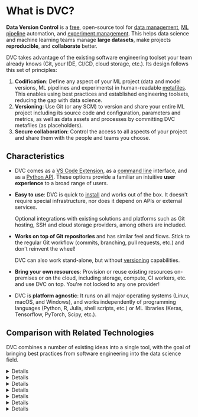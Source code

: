 # What is DVC?

<!--
## What is DVC?
-->

**Data Version Control** is a [free], open-source tool for [data management],
[ML pipeline][ml pipelines] automation, and [experiment management]. This helps
data science and machine learning teams manage **large datasets**, make projects
**reproducible**, and **collaborate** better.

DVC takes advantage of the existing software engineering toolset your team
already knows (Git, your IDE, CI/CD, cloud storage, etc.). Its design follows
this set of principles:

1. **Codification**: Define any aspect of your ML project (data and model
   versions, ML pipelines and experiments) in human-readable [metafiles]. This
   enables using best practices and established engineering toolsets, reducing
   the gap with data science.
1. **Versioning**: Use Git (or any SCM) to version and share your entire ML
   project including its source code and configuration, parameters and metrics,
   as well as data assets and processes by committing DVC metafiles (as
   placeholders).
1. **Secure collaboration**: Control the access to all aspects of your project
   and share them with the people and teams you choose.

[data management]: /doc/user-guide/data-management
[manage data]: /doc/user-guide/data-management
[ml pipelines]: /doc/user-guide/pipelines
[experiment management]: /doc/user-guide/experiment-management
[metafiles]: /doc/user-guide/project-structure

## Characteristics

- DVC comes as a [VS Code Extension], as a [command line] interface, and as a
  [Python API]. These options provide a familiar an intuitive **user
  experience** to a broad range of users.
- **Easy to use**: DVC is quick to [install](/doc/install) and works out of the
  box. It doesn't require special infrastructure, nor does it depend on APIs or
  external services.

  <admon type="tip">

  Optional integrations with existing solutions and platforms such as Git
  hosting, SSH and cloud storage providers, among others are included.

  </admon>

- **Works on top of Git repositories** and has similar feel and flows. Stick to
  the regular Git workflow (commits, branching, pull requests, etc.) and don't
  reinvent the wheel!

  <admon type="info">

  DVC can also work stand-alone, but without
  [versioning](/doc/use-cases/versioning-data-and-models) capabilities.

  </admon>

<!--
- DVC codifies data and ML experiments:

  ![](/img/reproducibility.png)
-->

- **Bring your own resources**: Provision or reuse existing resources
  on-premises or on the cloud, including storage, compute, CI workers, etc. and
  use DVC on top. You're not locked to any one provider!

- DVC is **platform agnostic**: It runs on all major operating systems (Linux,
  macOS, and Windows), and works independently of programming languages (Python,
  R, Julia, shell scripts, etc.) or ML libraries (Keras, Tensorflow, PyTorch,
  Scipy, etc.).

[free]: https://github.com/iterative/dvc/blob/master/LICENSE
[vs code extension]: /doc/vs-code-extension
[python api]: /doc/api-reference
[command line]: /doc/command-reference

## Comparison with Related Technologies

DVC combines a number of existing ideas into a single tool, with the goal of
bringing best practices from software engineering into the data science field.

<details>

### Git

DVC builds upon Git by introducing the concept of _data versioning_ – large
files that should not be stored in a Git repository, but still need to be
tracked and versioned. It leverages Git's features to enable managing different
versions of data, data pipelines, and experiments.

<admon type="info">

DVC is not fundamentally bound to Git, and can work without it (except
[versioning-related](/doc/use-cases/versioning-data-and-models) features).

</admon>

**DVC does not replace Git!** DVC [metafiles] such as `dvc.yaml` and `.dvc`
files serve as placeholders to version data and ML pipelines. These files change
along with your data, and you can use Git to place them under [version control]
as a proxy to the actual data, which is stored in a <abbr>cache</abbr> (outside
of Git).

DVC does, however, provide several commands similar to Git such as `dvc init`,
`dvc add`, `dvc checkout`, or `dvc push`, which interact with the underlying Git
repo (if one is being used, which is not required).

[version control]:
  https://git-scm.com/book/en/v2/Getting-Started-About-Version-Control

</details>

<details>

### Git-LFS (Large File Storage)

- DVC does not require special servers like Git-LFS demands. Any cloud storage
  like S3, Google Cloud Storage, or even an SSH server can be used as a
  [remote storage](/doc/command-reference/remote). No additional databases,
  servers, or infrastructure are required.

- DVC does not add any hooks to the Git repo by default (although they are
  [available](/doc/command-reference/install)).

- Git-LFS was not made with data science in mind, so it doesn't provide related
  features (e.g. [ML pipelines], [metrics](/doc/command-reference/metrics),
  etc.).

- GitHub (most common Git hosting service) has a limit of 2 GB per repository.

</details>

<details>

### Git-annex

- DVC can use reflinks\* or hardlinks (depending on the system) instead of
  symlinks to improve performance and the user experience.

- Git-annex is a datafile-centric system whereas DVC focuses on providing a
  workflow for machine learning and reproducible experiments. When a DVC or
  Git-annex repository is cloned via `git clone`, data files won't be copied to
  the local machine, as file contents are stored in separate
  [remotes](/doc/command-reference/remote). With DVC however, `.dvc` files,
  which provide the reproducible workflow, are always included in the Git
  repository. Hence, they can be executed locally with minimal effort.

- DVC optimizes file hash calculation.

<admon type="info">

\* ([copy-on-write](https://en.wikipedia.org/wiki/Copy-on-write)) links or
**reflinks** are a type of file linking available in modern file systems. Unlike
hard links or symlinks, editing reflinks is always safe, as the original
<abbr>cached</abbr> data will remain unchanged.

</admon>

</details>

<details>

### Git workflows such as Gitflow

- DVC enables a new experimentation methodology that integrates easily with
  standard Git workflows. For example, a separate branch can be created for each
  experiment, with a subsequent merge of the branch if the experiment is
  successful.

- DVC innovates by giving users the ability to easily navigate through past
  experiments without recomputing them each time.

</details>

<details>

### Workflow management systems

Systems to manage data pipelines and [dependency graphs] such as _Airflow_,
_Luigi_, etc.

- DVC is focused on data science and modeling. As a result, DVC pipelines are
  lightweight and easy to create and modify. However, DVC lacks advanced
  pipeline execution features like execution monitoring, error handling, and
  recovering.

- `dvc` is purely a command line tool without a graphical user interface (GUI)
  and doesn't run any daemons or servers. Nevertheless, DVC can generate images
  with pipeline and experiment workflow visualizations.

- See also our sister project, [CML](https://cml.dev/), that helps fill some of
  these gaps.

[dependency graphs]: /doc/user-guide/pipelines/defining-pipelines

</details>

<details>

### Experiment management software

> See also the [Experiment Management] guide.

- DVC uses Git as the underlying version control layer for data, pipelines, and
  experiments. Data versions exist as metadata in Git, as opposed to using
  external databases or APIs, so no additional services are required.

- DVC doesn't need to run any services. There's no built-in GUI as a result, but
  we also have our sister project [Studio](/doc/studio) to fill that gap.

- DVC can generate images with experiment workflow visualizations.

- DVC has transparent design. <abbr>DVC files</abbr> have a human-readable
  format and can be easily reused by external tools.

</details>

<details>

### Build automation tools

[_Make_](https://www.gnu.org/software/make/) and others.

- File tracking:

  - DVC tracks files based on their hash values (MD5) instead of using
    timestamps. This helps avoid running into heavy processes like model
    retraining when you checkout a previous version of the project (Make would
    retrain the model).

  - DVC uses file timestamps and inodes\* for optimization. This allows DVC to
    avoid recomputing all dependency file hashes, which would be highly
    problematic when working with large files (multiple GB).

- DVC utilizes a [directed acyclic graph] (DAG):

  - The dependency graph is defined implicitly by the connections between
    [stages](/doc/command-reference/run), based on their
    <abbr>dependencies</abbr> and <abbr>outputs</abbr>.

  - Each stage defines one node in the DAG, and `dvc.yaml` files contain these
    stage definitions (think Makefiles). All stages (and corresponding
    processes) are implicitly combined through their inputs and outputs,
    simplifying conflict resolution during merges.

  - DVC stages can be written manually in an intuitive `dvc.yaml` file, or
    generated by the helper command `dvc run`, based on a terminal command, its
    inputs, and outputs.

> \* **Inodes** are metadata file records to locate and store permissions to the
> actual file contents. See **Linking files** in
> [this doc](http://www.tldp.org/LDP/intro-linux/html/sect_03_03.html) for
> technical details (Linux).

[directed acyclic graph]:
  /doc/user-guide/pipelines/defining-pipelines#directed-acyclic-graph-dag

</details>
